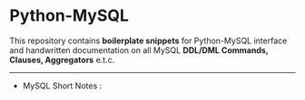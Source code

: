 # Python-MySQL
This repository contains <b>boilerplate snippets</b> for Python-MySQL interface and handwritten documentation on all MySQL <b>DDL/DML Commands, Clauses, Aggregators</b> e.t.c. 
<hr>
<ul>
  <li>MySQL Short Notes : </li>
</ul>
